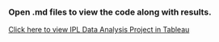 ### Open .md files to view the code along with results.
[Click here to view IPL Data Analysis Project in Tableau](https://public.tableau.com/profile/uma.srinivas.majji#!/vizhome/ipl_data_analysis_16040489475730/AverageFirstBattingScore)
